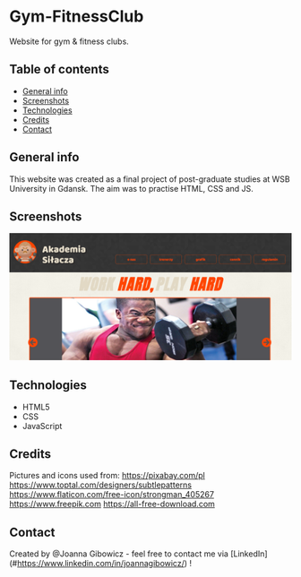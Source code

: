 # Gym-FitnessClub
Website for gym &amp; fitness clubs.

## Table of contents
* [General info](#general-info)
* [Screenshots](#screenshots)
* [Technologies](#technologies)
* [Credits](#credits)
* [Contact](#contact)

## General info
This website was created as a final project of post-graduate studies at WSB University in Gdansk. The aim was to practise HTML, CSS and JS.

## Screenshots
![Example screenshot](./img/screenshot_gym.png)

## Technologies
* HTML5
* CSS
* JavaScript

## Credits
Pictures and icons used from:
https://pixabay.com/pl
https://www.toptal.com/designers/subtlepatterns
https://www.flaticon.com/free-icon/strongman_405267
https://www.freepik.com https://all-free-download.com


## Contact
Created by @Joanna Gibowicz - feel free to contact me via [LinkedIn] (#https://www.linkedin.com/in/joannagibowicz/) !
